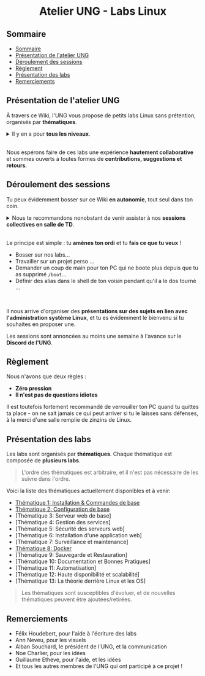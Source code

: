 <div style="text-align: center"><h1>Atelier UNG - Labs Linux</h1></div>

## Sommaire
- [Sommaire](#sommaire)
- [Présentation de l'atelier UNG](#présentation-de-latelier-ung)
- [Déroulement des sessions](#déroulement-des-sessions)
- [Règlement](#règlement)
- [Présentation des labs](#présentation-des-labs)
- [Remerciements](#remerciements)

## Présentation de l'atelier UNG 
À travers ce Wiki, l'UNG vous propose de petits labs Linux sans prétention, organisés par **thématiques**.

<details><summary>Il y en a pour <b>tous les niveaux</b>.</summary>

<ul>
    <li>Que tu n'aies jamais entendu parler de Linux...</li>
    <li>Que tu commences doucement à toucher ta bille...</li>
    <li>Ou que tu te fasses servir, tous les matins, ton café par un cronjob qui se connecte, après avoir traversé un équilibreur de charge <i>keepalived</i>, à l'un de tes deux Raspberry Pi sous Gentoo via SSH à travers un tunnel IPSec IKEv2 qui t'authentifie auprès d'un serveur RADIUS afin de lancer un conteneur LXC,</li>
</ul>
Tu es le bienvenu. Par ailleurs, si tu n'es pas en ISI/RT mais que tu es curieux de découvrir Linux, que tu cherches à augmenter ton sex-appeal en apprenant à éteindre ton PC en lignes de commandes ou que tu es tout simplement perdu, reste parmi nous : c'est aussi pour toi.</details> 
<br/>

Nous espérons faire de ces labs une expérience **hautement collaborative** et sommes ouverts à toutes formes de **contributions, suggestions et retours**.

## Déroulement des sessions
Tu peux évidemment bosser sur ce Wiki **en autonomie**, tout seul dans ton coin.

<details><summary>Nous te recommandons nonobstant de venir assister à nos <b>sessions collectives en salle de TD</b>.</summary>

+ Une étude américaine a démontré que cela augmentait ta motivation de 278%
+ Cela te permettra d'aider et de te faire aider
+ Nous assurerons ta sécurité pendant que tu débattras de la meilleure distribution Linux ou du meilleur Desktop Environment
+ Tu pourras échanger sur les thématiques proposées et aller plus loin
+ Et si tu n'as pas d'amis cela te fera au moins un semblant de moment social, bref viens !</details>

<br/>

Le principe est simple : tu **amènes ton ordi** et tu **fais ce que tu veux** !
+ Bosser sur nos labs...
+ Travailler sur un projet perso ...
+ Demander un coup de main pour ton PC qui ne boote plus depuis que tu as supprimé `/boot`...
+ Définir des alias dans le shell de ton voisin pendant qu'il a le dos tourné ...

<br/>

Il nous arrive d'organiser des **présentations sur des sujets en lien avec l'administration système Linux**, et tu es évidemment le bienvenu si tu souhaites en proposer une.

Les sessions sont annoncées au moins une semaine à l'avance sur le **Discord de l'UNG**.

## Règlement
Nous n'avons que deux règles :
+ **Zéro pression**
+ **Il n'est pas de questions idiotes**

Il est toutefois fortement recommandé de verrouiller ton PC quand tu quittes ta place - on ne sait jamais ce qui peut arriver si tu le laisses sans défenses, à la merci d'une salle remplie de zinzins de Linux.

## Présentation des labs
Les labs sont organisés par **thématiques**. Chaque thématique est composée de **plusieurs labs**.  
> L'ordre des thématiques est arbitraire, et il n'est pas nécessaire de les suivre dans l'ordre.

Voici la liste des thématiques actuellement disponibles et à venir:
* [Thématique 1: Installation & Commandes de base](1-installation-commandes/README.md)
* [Thématique 2: Configuration de base](2-config-de-base/README.md)
* [Thématique 3: Serveur web de base]
* [Thématique 4: Gestion des services]
* [Thématique 5: Sécurité des serveurs web]
* [Thématique 6: Installation d'une application web]
* [Thématique 7: Surveillance et maintenance]
* [Thématique 8: Docker](8-docker/README.md)
* [Thématique 9: Sauvegarde et Restauration]
* [Thématique 10: Documentation et Bonnes Pratiques]
* [Thématique 11: Automatisation]
* [Thématique 12: Haute disponibilité et scalabilité]
* [Thématique 13: La théorie derrière Linux et les OS]

> Les thématiques sont susceptibles d'évoluer, et de nouvelles thématiques peuvent être ajoutées/retirées.

## Remerciements
* Félix Houdebert, pour l'aide à l'écriture des labs
* Ann Neveu, pour les visuels
* Alban Souchard, le président de l'UNG, et la communication
* Noe Charlier, pour les idées
* Guillaume Etheve, pour l'aide, et les idées
* Et tous les autres membres de l'UNG qui ont participé à ce projet !
